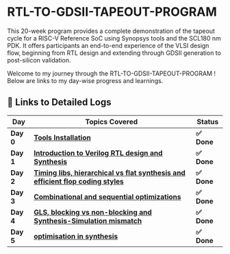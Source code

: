 # RTL-TO-GDSII-TAPEOUT-PROGRAM
This 20-week program provides a complete demonstration of the tapeout cycle for a RISC-V Reference SoC using Synopsys tools and the SCL180 nm PDK. It offers participants an end-to-end experience of the VLSI design flow, beginning from RTL design and extending through GDSII generation to post-silicon validation.


Welcome to my journey through the RTL-TO-GDSII-TAPEOUT-PROGRAM ! Below are links to my day-wise progress and learnings.

## 🔽 Links to Detailed Logs

| Day  | Topics Covered | Status |
|---|---|---|
| **Day 0** | [**Tools Installation**](https://github.com/VISHVANATH-07/RTL-TO-GDSII-TAPEOUT-PROGRAM/blob/78a647b12a5ee87dbb3351c6b48ccd2275e7510f/Day%200/README.md)| **✅ Done** |
| **Day 1** | [**Introduction to Verilog RTL design and Synthesis**](Day1/README.md) | **✅ Done** |
| **Day 2** | [**Timing libs, hierarchical vs flat synthesis and efficient flop coding styles**](Day2/README.md) | **✅ Done** |
| **Day 3** | [**Combinational and sequential optimizations**](Day3/README.md) | **✅ Done** |
| **Day 4** | [**GLS, blocking vs non-blocking and Synthesis-Simulation mismatch**](Day4/README.md) | **✅ Done** |
| **Day 5** | [**optimisation in synthesis**](Day5/README.md) | **✅ Done** |
